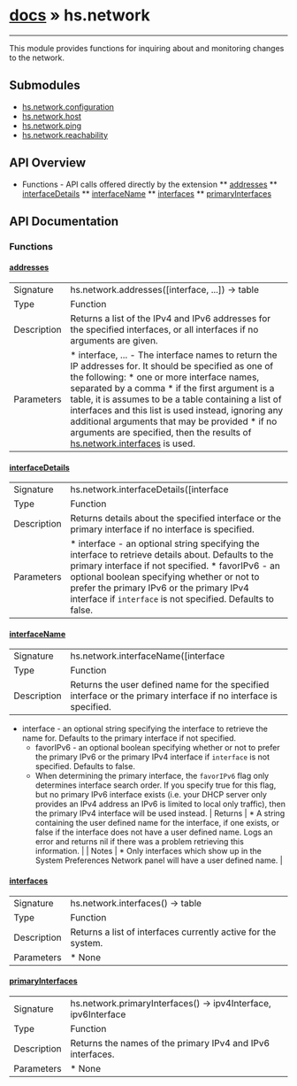 # [docs](index.md) » hs.network
---

This module provides functions for inquiring about and monitoring changes to the network.

## Submodules
 * [hs.network.configuration](hs.network.configuration.md)
 * [hs.network.host](hs.network.host.md)
 * [hs.network.ping](hs.network.ping.md)
 * [hs.network.reachability](hs.network.reachability.md)

## API Overview
* Functions - API calls offered directly by the extension
** [addresses](#addresses)
** [interfaceDetails](#interfaceDetails)
** [interfaceName](#interfaceName)
** [interfaces](#interfaces)
** [primaryInterfaces](#primaryInterfaces)

## API Documentation

### Functions

#### [addresses](#addresses)
| | |
|-|-|
| Signature   | hs.network.addresses([interface, ...]) -> table  |
| Type        | Function |
| Description | Returns a list of the IPv4 and IPv6 addresses for the specified interfaces, or all interfaces if no arguments are given. |
| Parameters |  * interface, ... - The interface names to return the IP addresses for. It should be specified as one of the following:   * one or more interface names, separated by a comma   * if the first argument is a table, it is assumes to be a table containing a list of interfaces and this list is used instead, ignoring any additional arguments that may be provided   * if no arguments are specified, then the results of [hs.network.interfaces](#interfaces) is used. | | Returns |  * A table containing a list of the IP addresses for the interfaces as determined by the arguments provided. | | Notes |  * The order of the IP addresses returned is undefined. * If no arguments are provided, then this function returns the same results as `hs.host.addresses`, but does not block. | 
#### [interfaceDetails](#interfaceDetails)
| | |
|-|-|
| Signature   | hs.network.interfaceDetails([interface | favorIPv6]) -> table  |
| Type        | Function |
| Description | Returns details about the specified interface or the primary interface if no interface is specified. |
| Parameters |  * interface - an optional string specifying the interface to retrieve details about.  Defaults to the primary interface if not specified. * favorIPv6 - an optional boolean specifying whether or not to prefer the primary IPv6 or the primary IPv4 interface if `interface` is not specified.  Defaults to false. | | Returns |  * A table containing key-value pairs describing interface details.  Returns an empty table if no primary interface can be determined. Logs an error and returns nil if there was a problem retrieving this information. | | Notes |  * When determining the primary interface, the `favorIPv6` flag only determines interface search order.  If you specify true for this flag, but no primary IPv6 interface exists (i.e. your DHCP server only provides an IPv4 address an IPv6 is limited to local only traffic), then the primary IPv4 interface will be used instead. | 
#### [interfaceName](#interfaceName)
| | |
|-|-|
| Signature   | hs.network.interfaceName([interface | favorIPv6]) -> string  |
| Type        | Function |
| Description | Returns the user defined name for the specified interface or the primary interface if no interface is specified. |
   * interface - an optional string specifying the interface to retrieve the name for.  Defaults to the primary interface if not specified.
     * favorIPv6 - an optional boolean specifying whether or not to prefer the primary IPv6 or the primary IPv4 interface if `interface` is not specified.  Defaults to false.
     * When determining the primary interface, the `favorIPv6` flag only determines interface search order.  If you specify true for this flag, but no primary IPv6 interface exists (i.e. your DHCP server only provides an IPv4 address an IPv6 is limited to local only traffic), then the primary IPv4 interface will be used instead.
| Returns |  * A string containing the user defined name for the interface, if one exists, or false if the interface does not have a user defined name. Logs an error and returns nil if there was a problem retrieving this information. | | Notes |  * Only interfaces which show up in the System Preferences Network panel will have a user defined name. | 
#### [interfaces](#interfaces)
| | |
|-|-|
| Signature   | hs.network.interfaces() -> table  |
| Type        | Function |
| Description | Returns a list of interfaces currently active for the system. |
| Parameters |  * None | | Returns |  * A table containing a list of the interfaces active for the system.  Logs an error and returns nil if there was a problem retrieving this information. | | Notes |  * The names of the interfaces returned by this function correspond to the interface's BSD name, not the user defined name that shows up in the System Preferences's Network panel. * This function returns *all* interfaces, even ones used by the system that are not directly manageable by the user. | 
#### [primaryInterfaces](#primaryInterfaces)
| | |
|-|-|
| Signature   | hs.network.primaryInterfaces() -> ipv4Interface, ipv6Interface  |
| Type        | Function |
| Description | Returns the names of the primary IPv4 and IPv6 interfaces. |
| Parameters |  * None | | Returns |  * The name of the primary IPv4 interface or false if there isn't one, and the name of the IPv6 interface or false if there isn't one. Logs an error and returns a single nil if there was a problem retrieving this information. | | Notes |  * The IPv4 and IPv6 interface names are often, but not always, the same. | 